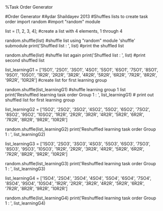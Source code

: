 %Task Order Generator

#Order Generator
#Aydar Shaildayev 2013
#Shuffles lists to create task order 
import random #import "random" module

list = [1, 2, 3, 4]; #create a list with 4 elements, 1 through 4

random.shuffle(list)  #shuffle list using "random" module 'shuffle' submodule
print('Shuffled list : ',  list)  #print the shuffled list

random.shuffle(list)  #shuffle list again
print('Shuffled list : ', list)  #print second shuffled list


list_learningG1 = ['1SO1', '2SO1', '3SO1', '4SO1', '5SO1', '6SO1', '7SO1', '8SO1', '9SO1', '10SO1', '1R2R', '2R2R', '3R2R', '4R2R', '5R2R', '6R2R', '7R2R', '8R2R', '9R2R', '10R2R']
#create list for first learning group

random.shuffle(list_learningG1) #shuffle learning group 1 list
print('Reshuffled learning task order Group 1 : ', list_learningG1) # print out shuffled list for first learning group

list_learningG2 = ['1SO2', '2SO2', '3SO2', '4SO2', '5SO2', '6SO2', '7SO2', '8SO2', '9SO2', '10SO2', '1R2R', '2R2R', '3R2R', '4R2R', '5R2R', '6R2R', '7R2R', '8R2R', '9R2R', '10R2R']

random.shuffle(list_learningG2)
print('Reshuffled learning task order Group 1 : ', list_learningG2)

list_learningG3 = ['1SO3', '2SO3', '3SO3', '4SO3', '5SO3', '6SO3', '7SO3', '8SO3', '9SO3', '10SO3', '1R2R', '2R2R', '3R2R', '4R2R', '5R2R', '6R2R', '7R2R', '8R2R', '9R2R', '10R2R']

random.shuffle(list_learningG3)
print('Reshuffled learning task order Group 1 : ', list_learningG3)

list_learningG4 = ['1SO4', '2SO4', '3SO4', '4SO4', '5SO4', '6SO4', '7SO4', '8SO4', '9SO4', '10SO4', '1R2R', '2R2R', '3R2R', '4R2R', '5R2R', '6R2R', '7R2R', '8R2R', '9R2R', '10R2R']

random.shuffle(list_learningG4)
print('Reshuffled learning task order Group 1 : ', list_learningG4)
